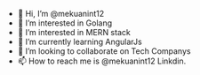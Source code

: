 - 👋 Hi, I’m @mekuanint12
- 👀 I’m interested in Golang
- 👀 I’m interested in MERN stack
- 🌱 I’m currently learning AngularJs
- 💞️ I’m looking to collaborate on Tech Companys
- 📫 How to reach me is @mekuanint12 Linkdin.

<!---
mekuanint12/mekuanint12 is a ✨ special ✨ repository because its `README.md` (this file) appears on your GitHub profile.
You can click the Preview link to take a look at your changes.
--->
